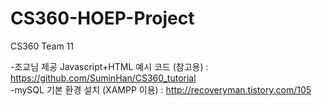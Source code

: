 # CS360-HOEP-Project
CS360 Team 11

-조교님 제공 Javascript+HTML 예시 코드 (참고용) : https://github.com/SuminHan/CS360_tutorial  
-mySQL 기본 환경 설치 (XAMPP 이용) : http://recoveryman.tistory.com/105
